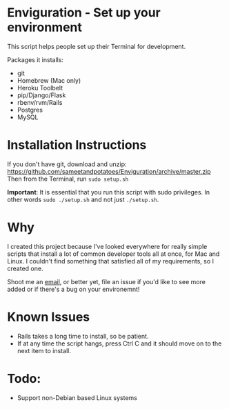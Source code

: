 # Enviguration - Set up your environment 

This script helps people set up their Terminal for development.

Packages it installs:
- git
- Homebrew (Mac only)
- Heroku Toolbelt
- pip/Django/Flask
- rbenv/rvm/Rails
- Postgres
- MySQL

# Installation Instructions

If you don't have git, download and unzip: https://github.com/sameetandpotatoes/Enviguration/archive/master.zip
Then from the Terminal, run `sudo setup.sh`

**Important**: It is essential that you run this script with sudo privileges. In other words `sudo ./setup.sh` and not just `./setup.sh`.

# Why

I created this project because I've looked everywhere for really simple scripts that install a lot of common developer tools all at once, for Mac and Linux. I couldn't find something that satisfied all of my requirements, so I created one.

Shoot me an [email](mailto:sameet.sapra@gmail.com), or better yet, file an issue if you'd like to see more added or if there's a bug on your environemnt!

# Known Issues

- Rails takes a long time to install, so be patient.
- If at any time the script hangs, press Ctrl C and it should move on to the next item to install.

# Todo:

- Support non-Debian based Linux systems

